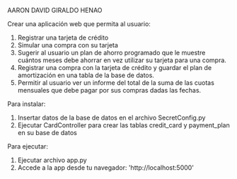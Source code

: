 AARON DAVID GIRALDO HENAO


Crear una aplicación web que permita al usuario:

1. Registrar una tarjeta de crédito
2. Simular una compra con su tarjeta
3. Sugerir al usuario un plan de ahorro programado que le muestre cuántos meses debe ahorrar en vez utilizar su tarjeta para una compra.
4. Registrar una compra con la tarjeta de crédito y guardar el plan de amortización en una tabla de la base de datos.
5. Permitir al usuario ver un informe del total de la suma de las cuotas mensuales que debe pagar por sus compras dadas las fechas.

Para instalar:

1. Insertar datos de la base de datos en el archivo SecretConfig.py
2. Ejecutar CardController para crear las tablas credit_card y payment_plan en su base de datos

Para ejecutar:

1. Ejecutar archivo app.py
2. Accede a la app desde tu navegador: 'http://localhost:5000'
